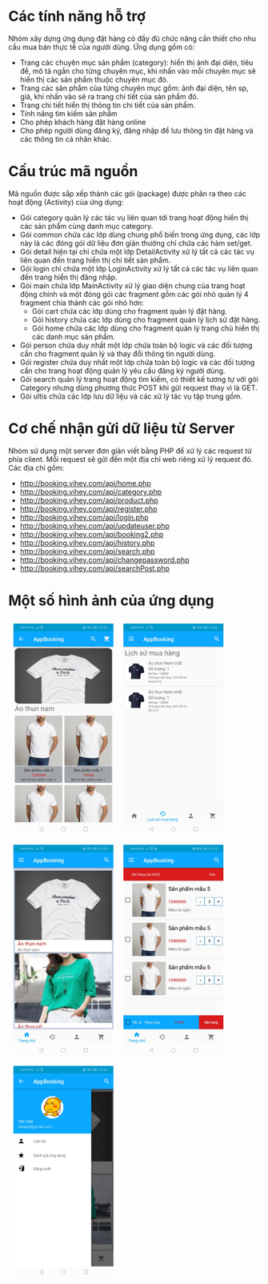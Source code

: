 # Các tính năng hỗ trợ
Nhóm xây dựng ứng dụng đặt hàng có đầy đủ chức năng cần thiết cho nhu cầu mua bán thực tế của người dùng. Ứng dụng gồm có:
* Trang các chuyên mục sản phẩm (category): hiển thị ảnh đại diện, tiêu đề, mô tả ngắn cho từng chuyên mục, khi nhấn vào mỗi chuyên mục sẽ hiển thị các sản phẩm thuộc chuyên mục đó.
* Trang các sản phẩm của từng chuyên mục gồm: ảnh đại diện, tên sp, giá, khi nhấn vào sẽ ra trang chi tiết của sản phẩm đó.
* Trang chi tiết hiển thị thông tin chi tiết của sản phẩm.
* Tính năng tìm kiếm sản phẩm
* Cho phép khách hàng đặt hàng online
* Cho phép người dùng đăng ký, đăng nhập để lưu thông tin đặt hàng và các thông tin cá nhân khác.

# Cấu trúc mã nguồn
Mã nguồn được sắp xếp thành các gói (package) được phân ra theo các hoạt động (Activity) của ứng dụng:
* Gói category quản lý các tác vụ liên quan tới trang hoạt động hiển thị các sản phẩm cùng danh mục category.
* Gói common chứa các lớp dùng chung phổ biến trong ứng dụng, các lớp này là các đóng gói dữ liệu đơn giản thường chỉ chứa các hàm set/get.
* Gói detail hiện tại chỉ chứa một lớp DetailActivity xử lý tất cả các tác vụ liên quan đến trang hiển thị chi tiết sản phẩm.
* Gói login chỉ chứa một lớp LoginActivity xử lý tất cả các tác vụ liên quan đến trang hiển thị đăng nhập.
* Gói main chứa lớp MainActivity xử lý giao diện chung của trang hoạt động chính và một đóng gói các fragment gồm các gói nhỏ quản lý 4 fragment chia thành các gói nhỏ hơn:
	+ Gói cart chứa các lớp dùng cho fragment quản lý đặt hàng.
	+ Gói history chứa các lớp dùng cho fragment quản lý lịch sử đặt hàng.
	+ Gói home chứa các lớp dùng cho fragment quản lý trang chủ hiển thị các danh mục sản phẩm.
* Gói person chứa duy nhất một lớp chứa toàn bộ logic và các đối tượng cần cho fragment quản lý và thay đổi thông tin người dùng.
* Gói register chứa duy nhất một lớp chứa toàn bộ logic và các đối tượng cần cho trang hoạt động quản lý yêu cầu đăng ký người dùng.
* Gói search quản lý trang hoạt động tìm kiếm, có thiết kế tương tự với gói Category nhưng dùng phương thức POST khi gửi request thay vì là GET.
* Gói ultis chứa các lớp lưu dữ liệu và các xử lý tác vụ tập trung gồm.

# Cơ chế nhận gửi dữ liệu từ Server
Nhóm sử dụng một server đơn giản viết bằng PHP để xử lý các request từ phía client. Mỗi request sẽ gửi đến một địa chỉ web riêng xử lý request đó. Các địa chỉ gồm:
* http://booking.vihey.com/api/home.php
* http://booking.vihey.com/api/category.php
* http://booking.vihey.com/api/product.php
* http://booking.vihey.com/api/register.php
* http://booking.vihey.com/api/login.php
* http://booking.vihey.com/api/updateuser.php
* http://booking.vihey.com/api/booking2.php
* http://booking.vihey.com/api/history.php
* http://booking.vihey.com/api/search.php
* http://booking.vihey.com/api/changepassword.php
* http://booking.vihey.com/api/searchPost.php

# Một số hình ảnh của ứng dụng
<div>
<img src="image/category.jpg" width="200" style="float:left; padding: 10px">
<img src="image/history.jpg" width="200" style="float:left; padding: 10px">
<img src="image/home.jpg" width="200" style="float:left; padding: 10px">
<img src="image/order1.jpg" width="200" style="float:left; padding: 10px">
<img src="image/slidebar.jpg" width="200" style="float:left; padding: 10px">
</div>


